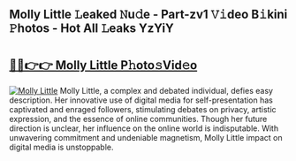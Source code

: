 ## Molly Little 𝙻eaked 𝙽u𝚍e - Part-zv1 𝚅𝚒deo B𝚒kini 𝙿hotos - Hot All 𝙻eaks YzYiY

# <h2><a href="http://ld13m8.urlbe.top/?page=Molly+Little">🔗🔗👉👉 Molly Little P𝚑oto𝚜Vid𝚎o</a></h2>

[![Molly Little](https://i.imgur.com/eBuTRDB.gif)](http://ld13m8.urlbe.top/?page=Molly+Little)
Molly Little, a complex and debated individual, defies easy description. Her innovative use of digital media for self-presentation has captivated and enraged followers, stimulating debates on privacy, artistic expression, and the essence of online communities. Though her future direction is unclear, her influence on the online world is indisputable. With unwavering commitment and undeniable magnetism, Molly Little impact on digital media is unstoppable.
